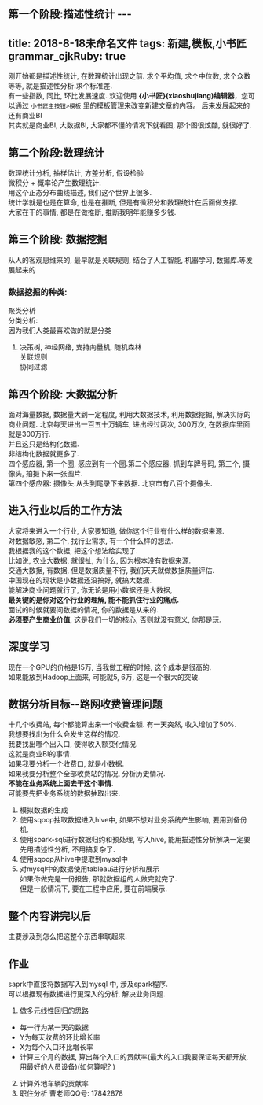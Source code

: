 ## 第一个阶段:描述性统计	---
title: 2018-8-18未命名文件 
tags: 新建,模板,小书匠
grammar_cjkRuby: true
---
 刚开始都是描述性统计, 在数理统计出现之前. 求个平均值, 求个中位数, 求个众数等等, 就是描述性分析.求个标准差.	
 有一些指数, 同比, 环比发展速度.	欢迎使用 **{小书匠}(xiaoshujiang)编辑器**，您可以通过 `小书匠主按钮>模板` 里的模板管理来改变新建文章的内容。
 后来发展起来的还有商业BI	
 其实就是商业BI, 大数据BI, 大家都不懂的情况下就看图, 那个图很炫酷, 就很好了.	
 ## 第二个阶段:数理统计	
 数理统计分析, 抽样估计, 方差分析, 假设检验	
 微积分 + 概率论产生数理统计.	
 用这个正态分布曲线描述, 我们这个世界上很多.	
 统计学就是也是在算命, 也是在推断, 但是有微积分和数理统计在后面做支撑.	
 大家在干的事情, 都是在做推断, 推断我明年能赚多少钱.	
 ## 第三个阶段: 数据挖掘	
 从人的客观思维来的, 最早就是关联规则, 结合了人工智能, 机器学习, 数据库.等发展起来的	
 ### 数据挖掘的种类:	
 聚类分析	
 分类分析:	
 因为我们人类最喜欢做的就是分类	
 1. 决策树, 神经网络, 支持向量机, 随机森林	
 关联规则	
 协同过滤	
 ## 第四个阶段:	大数据分析	
 面对海量数据, 数据量大到一定程度, 利用大数据技术, 利用数据挖掘, 解决实际的商业问题.	
 北京每天进出一百五十万辆车, 进出经过两次, 300万次, 在数据库里面就是300万行.	
 并且这只是结构化数据.	
 非结构化数据就更多了.	
 四个感应器, 第一个圈, 感应到有一个圈.第二个感应器, 抓到车牌号码, 第三个, 摄像头, 拍摄下来一张图片.	
 第四个感应器: 摄像头.从头到尾录下来数据.	
 北京市有八百个摄像头.	
 ## 进入行业以后的工作方法	
 大家将来进入一个行业, 大家要知道, 做你这个行业有什么样的数据来源.	
 对数据敏感, 第二个, 找行业需求, 有一个什么样的想法.	
 我根据我的这个数据, 把这个想法给实现了.	
 比如说, 农业大数据, 就很扯, 为什么, 因为根本没有数据来源.	
 交通大数据, 有数据, 但是数据质量不行, 我们天天就做数据质量评估.	
 中国现在的现状是小数据还没搞好, 就搞大数据.	
 能解决商业问题就行了, 你无论是用小数据还是大数据, 	
 **最关键的是你对这个行业的理解, 能不能抓住行业的痛点.**	
 面试的时候就要问数据的情况, 你的数据是从来的.	
 **必须要产生商业价值**, 这是我们一切的核心, 否则就没有意义, 你那是玩.	
 ## 深度学习	
 现在一个GPU的价格是15万, 当我做工程的时候, 这个成本是很高的.	
 如果能放到Hadoop上面来, 可能就5, 6万, 这是一个很大的突破.	
 ## 数据分析目标--路网收费管理问题	
 十几个收费站, 每个都能算出来一个收费金额.	
 有一天突然, 收入增加了50%.	
 我想要找出为什么会发生这样的情况.	
 我要找出哪个出入口, 使得收入额变化情况.	
 这就是商业BI的事情.	
 如果我要分析一个收费口, 就是小数据.	
 如果我要分析整个全部收费站的情况, 分析历史情况.	
 **不能在业务系统上面去干这个事情.**	
 可能要先把业务系统的数据抽取出来.	
 1. 模拟数据的生成	
2. 使用sqoop抽取数据进入hive中, 如果不想对业务系统产生影响, 要用到备份机.	
3. 使用spark-sql进行数据归约和预处理, 写入hive, 能用描述性分析解决一定要先用描述性分析, 不用搞复杂了.	
4. 使用sqoop从hive中提取到mysql中	
5. 对mysql中的数据使用tableau进行分析和展示	
 如果你做完是一份报告, 那就数据组的人做完就完了.	
 但是一般情况下, 要在工程中应用, 要在前端展示.	
 ## 整个内容讲完以后	
 主要涉及到怎么把这整个东西串联起来.	
 ## 作业	
 saprk中直接将数据写入到mysql 中, 涉及spark程序.	
 可以根据现有数据进行更深入的分析, 解决业务问题.	
 1. 做多元线性回归的思路	
   - 每一行为某一天的数据	
   - Y为每天收费的环比增长率	
   - X为每个入口环比增长率	
   - 计算三个月的数据, 算出每个入口的贡献率(最大的入口我要保证每天都开放, 用最好的人员设备)(如何算呢? )	
2. 计算外地车辆的贡献率	
3. 职住分析	
 曹老师QQ号: 17842878
